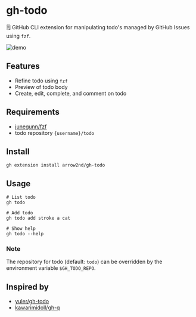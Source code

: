 # gh-todo

🗒 GitHub CLI extension for manipulating todo's managed by GitHub Issues using `fzf`.

![demo](https://user-images.githubusercontent.com/44780846/197148706-7f55ae2e-90c8-47fb-a6db-4ccdb342bc9e.gif)

## Features

- Refine todo using `fzf`
- Preview of todo body
- Create, edit, complete, and comment on todo

## Requirements

- [junegunn/fzf](https://github.com/junegunn/fzf)
- todo repository `{username}/todo`

## Install

```
gh extension install arrow2nd/gh-todo
```

## Usage

```
# List todo
gh todo

# Add todo
gh todo add stroke a cat

# Show help
gh todo --help
```

### Note

The repository for todo (default: `todo`) can be overridden by the environment variable `$GH_TODO_REPO`.

## Inspired by

- [yuler/gh-todo](https://github.com/yuler/gh-todo)
- [kawarimidoll/gh-q](https://github.com/kawarimidoll/gh-q)
